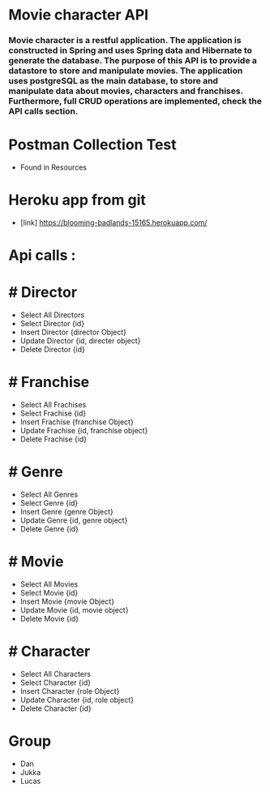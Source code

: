 # Movie character API 
### Movie character is a restful application. The application is constructed in Spring and uses Spring data and Hibernate to generate the database. The purpose of this API is to provide a datastore to store and manipulate movies. The application uses postgreSQL as the main database, to store and manipulate data about movies, characters and franchises. Furthermore, full CRUD operations are implemented, check the API calls section.


# Postman Collection Test
* Found in Resources

# Heroku app from git
* [link] https://blooming-badlands-15165.herokuapp.com/

# Api calls : 
# # Director
* Select All Directors
* Select Director {id}
* Insert Director {director Object}
* Update Director {id, directer object}
* Delete Director {id}
# # Franchise
* Select All Frachises
* Select Frachise {id}
* Insert Frachise {franchise Object}
* Update Frachise {id, franchise object}
* Delete Frachise {id}
# # Genre
* Select All Genres
* Select Genre {id}
* Insert Genre {genre Object}
* Update Genre {id, genre object}
* Delete Genre {id}
# # Movie
* Select All Movies
* Select Movie {id}
* Insert Movie {movie Object}
* Update Movie {id, movie object}
* Delete Movie {id}
# # Character
* Select All Characters
* Select Character {id}
* Insert Character {role Object}
* Update Character {id, role object}
* Delete Character {id}


# Group
* Dan
* Jukka
* Lucas

